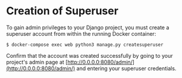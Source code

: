 # Creation of Superuser

To gain admin privileges to your Django project, you must create a superuser account from within the running Docker container: 

```
$ docker-compose exec web python3 manage.py createsuperuser 
```

Confirm that the account was created successfully by going to your project's admin page at [http://0.0.0.0:8080/admin/](http://0.0.0.0:8080/admin/) and entering your superuser credentials. 







